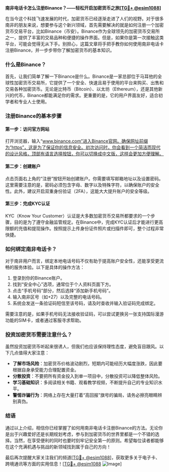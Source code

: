 **南非电话卡怎么注册Binance？——轻松开启加密货币之旅[[TG💪+ @esim1088](https://t.me/s/esim1088)]**

在当今这个科技飞速发展的时代，加密货币已经逐渐走进了人们的视野。对于很多南非的朋友来说，想要参与这个新兴领域，首先需要解决的就是如何注册一个加密货币交易平台，比如Binance（币安）。Binance作为全球领先的加密货币交易所之一，提供了丰富的交易品种和便捷的操作界面。但是，如果你是第一次接触这类平台，可能会觉得无从下手。别担心，这篇文章将手把手教你如何使用南非电话卡注册Binance，并一步步带你了解加密货币的基本知识。

### 什么是Binance？

首先，让我们简单了解一下Binance是什么。Binance是一家总部位于马耳他的全球性加密货币交易所，它提供了一个安全、快速且易于使用的平台来购买、出售和交易各种加密货币。无论是比特币（Bitcoin）、以太坊（Ethereum），还是其他新兴的代币，Binance都能满足你的需求。更重要的是，它的用户界面友好，适合初学者和专业人士使用。

### 注册Binance的基本步骤

#### 第一步：访问官方网站

打开浏览器，输入“www.binance.com”进入Binance官网。确保网址前缀为“https”，这是为了保证你的信息安全。初次访问时，你会看到一个简洁而现代的设计风格，顶部有语言选择按钮，你可以切换成中文版，这样会更加方便理解。

#### 第二步：创建账户

点击页面右上角的“注册”按钮开始创建账户。你需要填写邮箱地址以及设置密码。这里需要注意的是，密码必须包含字母、数字以及特殊字符，以确保账户的安全性。此外，建议开启双重身份验证（2FA），这能大大提升账户的安全等级。

#### 第三步：完成KYC认证

KYC（Know Your Customer）认证是大多数加密货币交易所都要求的一个步骤，目的是为了遵守金融监管规定。在Binance中，完成KYC认证后才能进行更高限额的充值和提现操作。按照提示上传身份证件照片或扫描件即可，整个过程非常快捷。

### 如何绑定南非电话卡？

对于南非用户而言，绑定本地电话号码不仅有助于提高账户安全性，还能享受更流畅的服务体验。以下是具体的操作方法：

1. 登录到你的Binance账户。
2. 找到“安全中心”选项，通常位于个人资料页面下方。
3. 点击“手机号码”部分，然后选择“添加新手机号码”。
4. 输入南非区号（如+27）以及完整的电话号码。
5. 系统会发送一条验证码短信至该号码，请及时查收并输入验证码完成绑定。

需要注意的是，如果手机号码无法接收验证码，可以尝试更换另一张支持国际漫游功能的SIM卡，或者通过客服寻求帮助。

### 投资加密货币需要注意什么？

虽然投资加密货币听起来很诱人，但我们也应该保持理性态度，避免盲目跟风。以下几点值得大家注意：

- **了解市场风险**：加密货币价格波动剧烈，短期内可能经历大幅度涨跌，因此要根据自身承受能力合理配置资金。
- **分散投资**：不要把所有资金投入到单一项目中，分散投资可以降低整体风险。
- **学习基础知识**：多阅读相关书籍、观看教学视频，不断提升自己的专业知识水平。
- **警惕诈骗行为**：网络上存在大量打着“高回报”旗号的骗局，请务必擦亮眼睛辨别真伪。

### 结语

通过以上介绍，相信你已经掌握了如何用南非电话卡注册Binance的方法。无论你是出于兴趣爱好还是长期规划考虑，参与到加密货币的世界里都是一个不错的选择。当然，在享受便利的同时也要时刻牢记安全第一的原则。希望每位读者都能够在这个充满机遇与挑战的新领域找到属于自己的方向！

最后再次提醒大家关注我们的频道[[TG💪+ @esim1088](https://t.me/s/esim1088)]，获取更多关于电子卡、跨境通讯等方面的实用信息！[[TG💪+ @esim1088](https://t.me/s/esim1088) ![Image](https://i.postimg.cc/4NQfJmqS/Snipaste-2025-05-13-00-14-12.png)]